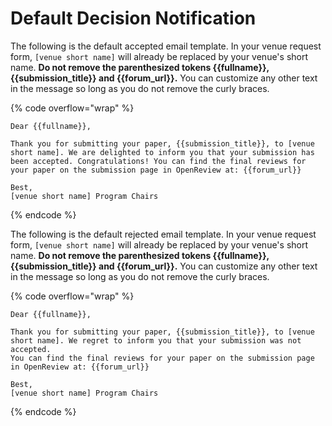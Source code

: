 # Default Decision Notification

The following is the default accepted email template. In your venue request form,  `[venue short name]` will already be replaced by your venue's short name. **Do not remove the parenthesized tokens \{{fullname\}}, \{{submission\_title\}} and \{{forum\_url\}}.** You can customize any other text in the message so long as you do not remove the curly braces.&#x20;

{% code overflow="wrap" %}
```
Dear {{fullname}},

Thank you for submitting your paper, {{submission_title}}, to [venue short name]. We are delighted to inform you that your submission has been accepted. Congratulations! You can find the final reviews for your paper on the submission page in OpenReview at: {{forum_url}}

Best, 
[venue short name] Program Chairs
```
{% endcode %}

The following is the default rejected email template. In your venue request form,  `[venue short name]` will already be replaced by your venue's short name. **Do not remove the parenthesized tokens \{{fullname\}}, \{{submission\_title\}} and \{{forum\_url\}}.** You can customize any other text in the message so long as you do not remove the curly braces.&#x20;

{% code overflow="wrap" %}
```
Dear {{fullname}},

Thank you for submitting your paper, {{submission_title}}, to [venue short name]. We regret to inform you that your submission was not accepted.
You can find the final reviews for your paper on the submission page in OpenReview at: {{forum_url}}

Best,
[venue short name] Program Chairs

```
{% endcode %}
